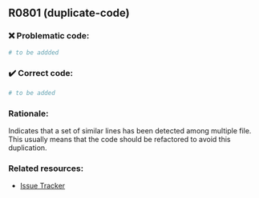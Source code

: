 ## R0801 (duplicate-code)

### :x: Problematic code:

```python
# to be addded
```

### :heavy_check_mark: Correct code:

```python
# to be added
```

### Rationale:

Indicates that a set of similar lines has been detected among multiple file.
This usually means that the code should be refactored to avoid this
duplication.

### Related resources:

- [Issue Tracker](https://github.com/PyCQA/pylint/issues?q=is%3Aissue+%22duplicate-code%22+OR+%22R0801%22)
